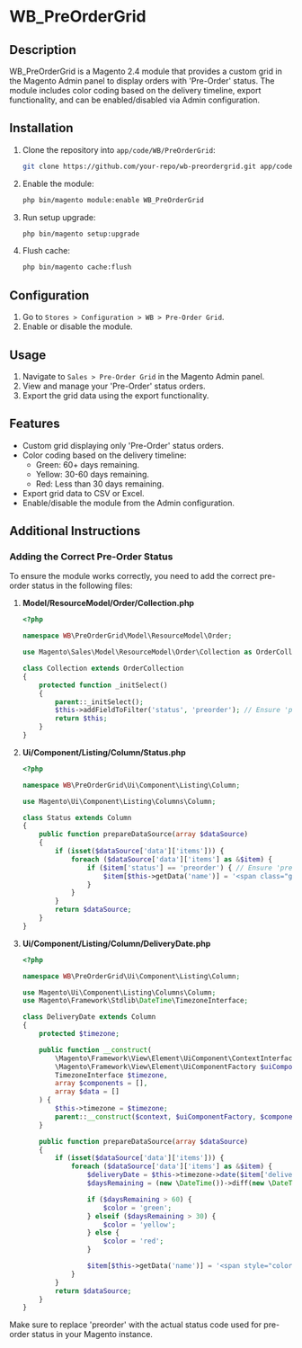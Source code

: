 # WB_PreOrderGrid

## Description

WB_PreOrderGrid is a Magento 2.4 module that provides a custom grid in the Magento Admin panel to display orders with 'Pre-Order' status. The module includes color coding based on the delivery timeline, export functionality, and can be enabled/disabled via Admin configuration.

## Installation

1. Clone the repository into `app/code/WB/PreOrderGrid`:
    ```sh
    git clone https://github.com/your-repo/wb-preordergrid.git app/code/WB/PreOrderGrid
    ```

2. Enable the module:
    ```sh
    php bin/magento module:enable WB_PreOrderGrid
    ```

3. Run setup upgrade:
    ```sh
    php bin/magento setup:upgrade
    ```

4. Flush cache:
    ```sh
    php bin/magento cache:flush
    ```

## Configuration

1. Go to `Stores > Configuration > WB > Pre-Order Grid`.
2. Enable or disable the module.

## Usage

1. Navigate to `Sales > Pre-Order Grid` in the Magento Admin panel.
2. View and manage your 'Pre-Order' status orders.
3. Export the grid data using the export functionality.

## Features

- Custom grid displaying only 'Pre-Order' status orders.
- Color coding based on the delivery timeline:
  - Green: 60+ days remaining.
  - Yellow: 30-60 days remaining.
  - Red: Less than 30 days remaining.
- Export grid data to CSV or Excel.
- Enable/disable the module from the Admin configuration.

## Additional Instructions

### Adding the Correct Pre-Order Status

To ensure the module works correctly, you need to add the correct pre-order status in the following files:

1. **Model/ResourceModel/Order/Collection.php**

    ```php
    <?php

    namespace WB\PreOrderGrid\Model\ResourceModel\Order;

    use Magento\Sales\Model\ResourceModel\Order\Collection as OrderCollection;

    class Collection extends OrderCollection
    {
        protected function _initSelect()
        {
            parent::_initSelect();
            $this->addFieldToFilter('status', 'preorder'); // Ensure 'preorder' matches the actual pre-order status code in your Magento instance
            return $this;
        }
    }
    ```

2. **Ui/Component/Listing/Column/Status.php**

    ```php
    <?php

    namespace WB\PreOrderGrid\Ui\Component\Listing\Column;

    use Magento\Ui\Component\Listing\Columns\Column;

    class Status extends Column
    {
        public function prepareDataSource(array $dataSource)
        {
            if (isset($dataSource['data']['items'])) {
                foreach ($dataSource['data']['items'] as &$item) {
                    if ($item['status'] == 'preorder') { // Ensure 'preorder' matches the actual pre-order status code in your Magento instance
                        $item[$this->getData('name')] = '<span class="grid-severity-notice"><span>Pre-Order</span></span>';
                    }
                }
            }
            return $dataSource;
        }
    }
    ```

3. **Ui/Component/Listing/Column/DeliveryDate.php**

    ```php
    <?php

    namespace WB\PreOrderGrid\Ui\Component\Listing\Column;

    use Magento\Ui\Component\Listing\Columns\Column;
    use Magento\Framework\Stdlib\DateTime\TimezoneInterface;

    class DeliveryDate extends Column
    {
        protected $timezone;

        public function __construct(
            \Magento\Framework\View\Element\UiComponent\ContextInterface $context,
            \Magento\Framework\View\Element\UiComponentFactory $uiComponentFactory,
            TimezoneInterface $timezone,
            array $components = [],
            array $data = []
        ) {
            $this->timezone = $timezone;
            parent::__construct($context, $uiComponentFactory, $components, $data);
        }

        public function prepareDataSource(array $dataSource)
        {
            if (isset($dataSource['data']['items'])) {
                foreach ($dataSource['data']['items'] as &$item) {
                    $deliveryDate = $this->timezone->date($item['delivery_date'])->format('Y-m-d');
                    $daysRemaining = (new \DateTime())->diff(new \DateTime($deliveryDate))->days;

                    if ($daysRemaining > 60) {
                        $color = 'green';
                    } elseif ($daysRemaining > 30) {
                        $color = 'yellow';
                    } else {
                        $color = 'red';
                    }

                    $item[$this->getData('name')] = '<span style="color:' . $color . ';">' . $deliveryDate . '</span>';
                }
            }
            return $dataSource;
        }
    }
    ```

Make sure to replace 'preorder' with the actual status code used for pre-order status in your Magento instance.
